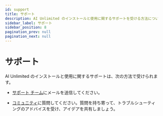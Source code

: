 ```yaml
---
id: support
title: サポート
description: AI Unlimited のインストールと使用に関するサポートを受ける方法について説明します。
sidebar_label: サポート
sidebar_position: 8
pagination_prev: null
pagination_next: null
---
```


# サポート

AI Unlimited のインストールと使用に関するサポートは、次の方法で受けられます。

- <a href="mailto:aiunlimited.support@Teradata.com">サポート チーム</a>にメールを送信してください。

- [コミュニティ](https://support.teradata.com/community?id=community_forum&sys_id=b0aba91597c329d0e6d2bd8c1253affa)に質問してください。質問を持ち寄って、トラブルシューティングのアドバイスを受け、アイデアを共有しましょう。





